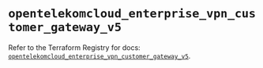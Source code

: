 # `opentelekomcloud_enterprise_vpn_customer_gateway_v5`

Refer to the Terraform Registry for docs: [`opentelekomcloud_enterprise_vpn_customer_gateway_v5`](https://registry.terraform.io/providers/opentelekomcloud/opentelekomcloud/1.36.45/docs/resources/enterprise_vpn_customer_gateway_v5).
